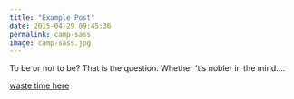 ```yaml
---
title: "Example Post"
date: 2015-04-29 09:45:36
permalink: camp-sass
image: camp-sass.jpg
---
```


To be or not to be? That is the question. Whether 'tis nobler in the mind....

[waste time here](http://www.reddit.com)